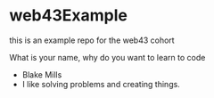 # web43Example

this is an example repo for the web43 cohort

What is your name, why do you want to learn to code

- Blake Mills
- I like solving problems and creating things.

